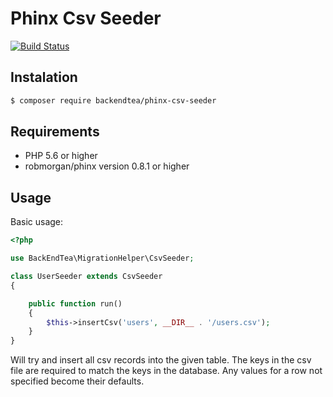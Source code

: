 # Phinx Csv Seeder

[![Build Status](https://travis-ci.org/BackEndTea/Phinx-CSV-Seeder.svg?branch=master)](https://travis-ci.org/BackEndTea/Phinx-CSV-Seeder)

## Instalation

```bash
$ composer require backendtea/phinx-csv-seeder
```

## Requirements

* PHP 5.6 or higher
* robmorgan/phinx version 0.8.1 or higher

## Usage

Basic usage: 
```php
<?php

use BackEndTea\MigrationHelper\CsvSeeder;

class UserSeeder extends CsvSeeder
{

    public function run()
    {
        $this->insertCsv('users', __DIR__ . '/users.csv');
    }
}
```
Will try and insert all csv records into the given table. The keys in the csv file are required
to match the keys in the database. Any values for a row not specified become their defaults.

